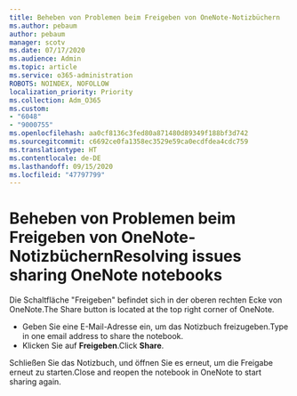 ```yaml
---
title: Beheben von Problemen beim Freigeben von OneNote-Notizbüchern
ms.author: pebaum
author: pebaum
manager: scotv
ms.date: 07/17/2020
ms.audience: Admin
ms.topic: article
ms.service: o365-administration
ROBOTS: NOINDEX, NOFOLLOW
localization_priority: Priority
ms.collection: Adm_O365
ms.custom:
- "6048"
- "9000755"
ms.openlocfilehash: aa0cf8136c3fed80a871480d89349f188bf3d742
ms.sourcegitcommit: c6692ce0fa1358ec3529e59ca0ecdfdea4cdc759
ms.translationtype: HT
ms.contentlocale: de-DE
ms.lasthandoff: 09/15/2020
ms.locfileid: "47797799"
---
```

# <a name="resolving-issues-sharing-onenote-notebooks"></a><span data-ttu-id="f0f72-102">Beheben von Problemen beim Freigeben von OneNote-Notizbüchern</span><span class="sxs-lookup"><span data-stu-id="f0f72-102">Resolving issues sharing OneNote notebooks</span></span>

<span data-ttu-id="f0f72-103">Die Schaltfläche "Freigeben" befindet sich in der oberen rechten Ecke von OneNote.</span><span class="sxs-lookup"><span data-stu-id="f0f72-103">The Share button is located at the top right corner of OneNote.</span></span>

- <span data-ttu-id="f0f72-104">Geben Sie eine E-Mail-Adresse ein, um das Notizbuch freizugeben.</span><span class="sxs-lookup"><span data-stu-id="f0f72-104">Type in one email address to share the notebook.</span></span>
- <span data-ttu-id="f0f72-105">Klicken Sie auf **Freigeben**.</span><span class="sxs-lookup"><span data-stu-id="f0f72-105">Click  **Share**.</span></span>

<span data-ttu-id="f0f72-106">Schließen Sie das Notizbuch, und öffnen Sie es erneut, um die Freigabe erneut zu starten.</span><span class="sxs-lookup"><span data-stu-id="f0f72-106">Close and reopen the notebook in OneNote to start sharing again.</span></span>